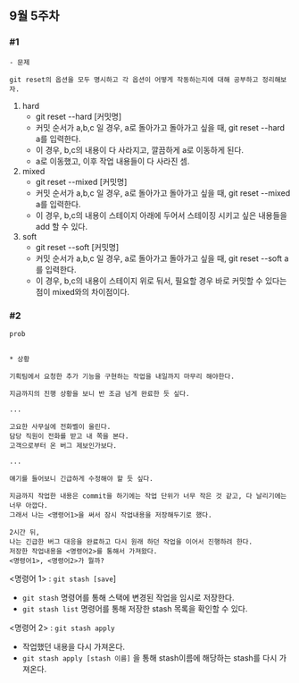 ## 9월 5주차

### #1
````
- 문제

git reset의 옵션을 모두 명시하고 각 옵션이 어떻게 작동하는지에 대해 공부하고 정리해보자.
````

1. hard
    * git reset --hard [커밋명] 
    * 커밋 순서가 a,b,c 일 경우, a로 돌아가고 돌아가고 싶을 때, git reset --hard a를 입력한다.
    * 이 경우, b,c의 내용이 다 사라지고, 깔끔하게 a로 이동하게 된다. 
    * a로 이동했고, 이후 작업 내용들이 다 사라진 셈.
2. mixed
    * git reset --mixed [커밋명]
    * 커밋 순서가 a,b,c 일 경우, a로 돌아가고 돌아가고 싶을 때, git reset --mixed a를 입력한다.
    * 이 경우, b,c의 내용이 스테이지 아래에 두어서 스테이징 시키고 싶은 내용들을 add 할 수 있다.
3. soft
    * git reset --soft [커밋명]
    * 커밋 순서가 a,b,c 일 경우, a로 돌아가고 돌아가고 싶을 때, git reset --soft a를 입력한다.
    * 이 경우, b,c의 내용이 스테이지 위로 둬서, 필요할 경우 바로 커밋할 수 있다는 점이 mixed와의 차이점이다.

### #2

````
prob


* 상황

기획팀에서 요청한 추가 기능을 구현하는 작업을 내일까지 마무리 해야한다.

지금까지의 진행 상황을 보니 반 조금 넘게 완료한 듯 싶다.

...

고요한 사무실에 전화벨이 울린다.
담당 직원이 전화를 받고 내 쪽을 본다.
고객으로부터 온 버그 제보인가보다.

...

얘기를 들어보니 긴급하게 수정해야 할 듯 싶다.

지금까지 작업한 내용은 commit을 하기에는 작업 단위가 너무 작은 것 같고, 다 날리기에는 너무 아깝다.
그래서 나는 <명령어1>을 써서 잠시 작업내용을 저장해두기로 했다.

2시간 뒤,
나는 긴급한 버그 대응을 완료하고 다시 원래 하던 작업을 이어서 진행하려 한다.
저장한 작업내용을 <명령어2>를 통해서 가져왔다.
<명령어1>, <명령어2>가 뭘까?

````

<명령어 1> : `git stash [save`]

* `git stash` 명령어를 통해 스택에 변경된 작업을 임시로 저장한다.
* `git stash list` 명령어를 통해 저장한 stash 목록을 확인할 수 있다.

<명령어 2> : `git stash apply`

* 작업했던 내용을 다시 가져온다.
* `git stash apply [stash 이름]` 을 통해 stash이름에 해당하는 stash를 다시 가져온다.

